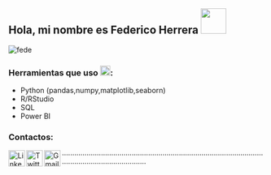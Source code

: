 ## Hola, mi nombre es Federico Herrera <img src="https://pa1.narvii.com/6919/4f6170171a9bebd68d660c39dd0e2962f9a8372ar1-480-342_hq.gif" width="50" height="50" />


![fede](https://user-images.githubusercontent.com/78045176/172668020-6cf9947d-c770-48a0-b8a5-fcf779dfb048.png)

### Herramientas que uso <img src="https://pic.sopili.net/pub/emoji/twitter/2/72x72/1f4aa.png" width=20 height=20>:
*   Python (pandas,numpy,matplotlib,seaborn)
*   R/RStudio 
*   SQL
*   Power BI


### Contactos: 
<a href="https://www.linkedin.com/in/h%C3%A9ctor-federico-herrera-3ba44b203/">
    <img height="32" align="left" alt="Linkedim" src="https://fatimamartinez.es/wp-content/uploads/2019/02/logo-linkedin-600-x-600.jpg" />
</a>

<a href="https://twitter.com/fedeherrerahect">
    <img height="32" align="left" alt="Twitter" src="https://www.ucm.es/juliovelez/file/tw/?ver" />
</a>

<a href="mailto:herrerafedericohector@gmail.com?">
    <img height="32" align="left" alt="Gmail" src="https://www.profesionalreview.com/wp-content/uploads/2017/05/3-extensiones-para-ser-m%C3%A1s-productivo-con-Gmail-00-1280x720.jpg" />
</a>

···········································································································································

